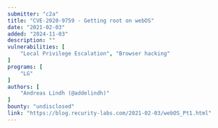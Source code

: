 ```yaml
---
submitter: "c2a"
title: "CVE-2020-9759 - Getting root on webOS"
date: "2021-02-03"
added: "2024-11-03"
description: ""
vulnerabilities: [
    "Local Privilege Escalation", "Browser hacking"
]
programs: [
    "LG"
]
authors: [
    "Andreas Lindh (@addelindh)"
]
bounty: "undisclosed"
link: "https://blog.recurity-labs.com/2021-02-03/webOS_Pt1.html"
---
```





